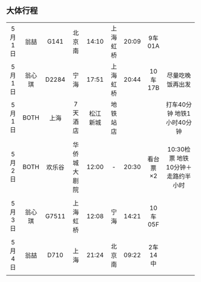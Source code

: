 ## 大体行程

|      |      |      |        |      |        |      |       |      |
| :--: | :--: | :--: |  :--:  | :--: |  :--:  | :--: | :--:  | :--: |
|5月1日| 翁喆 | G141 | 北京南 |14:10 |上海虹桥|20:09 | 9车01A|      |
|5月1日|翁心琪|D2284 |  宁海  |17:51 |上海虹桥|20:44 |10车17B| 尽量吃晚饭再出发 |
|5月1日| BOTH | 上海 |7天酒店 |松江新城|地铁站店|  |       | 打车40分钟 地铁1小时40分钟 |
|      |      |      |        |      |        |      |
|5月2日| BOTH |欢乐谷|华侨城大剧院|12:00| - |20:30|看台票×2| 10:30检票 地铁10分钟＋走路约半小时 |
|      |      |      |        |      |        |      |
|5月3日|翁心琪|G7511 |上海虹桥|12:08 |  宁海  |14:21 |10车05F|
|      |      |      |        |      |        |      |
|5月4日| 翁喆 | D710 |  上海  |21:24 | 北京南 |09:22 |2车14中|
|      |      |      |        |      |        |      |

